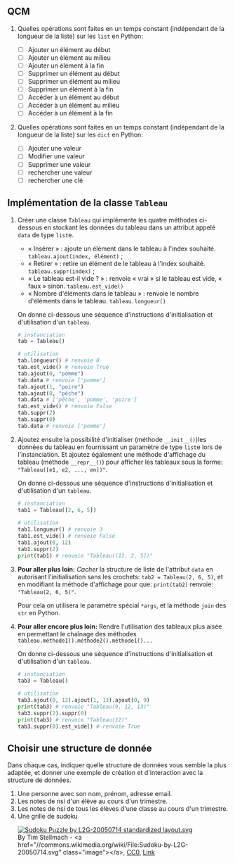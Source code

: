 ## QCM

1. Quelles opérations sont faites en un temps constant (indépendant de la longueur de la liste) sur
   les `list` en Python:

   - [ ] Ajouter un élément au début
   - [ ] Ajouter un élément au milieu
   - [ ] Ajouter un élément à la fin
   - [ ] Supprimer un élément au début
   - [ ] Supprimer un élément au milieu
   - [ ] Supprimer un élément à la fin
   - [ ] Accéder à un élément au début
   - [ ] Accéder à un élément au milieu
   - [ ] Accéder à un élément à la fin

2. Quelles opérations sont faites en un temps constant (indépendant de la longueur de la liste) sur
   les `dict` en Python:

   - [ ] Ajouter une valeur
   - [ ] Modifier une valeur
   - [ ] Supprimer une valeur
   - [ ] rechercher une valeur
   - [ ] rechercher une clé

##  Implémentation de la classe `Tableau`

1. Créer une classe `Tableau` qui implémente les quatre méthodes ci-dessous en stockant les données
   du tableau dans un attribut appelé `data` de type `list`e.

   - « Insérer » : ajoute un élément dans le tableau à l'index souhaité. `tableau.ajout(index, élément)` ;
   - « Retirer » : retire un élément de le tableau à l'index souhaité. `tableau.suppr(index)` ;
   - « Le tableau est-il vide ? » : renvoie « vrai » si le tableau est vide, « faux » sinon. `tableau.est_vide()`
   - « Nombre d'éléments dans le tableau » : renvoie le nombre d'éléments dans le tableau. `tableau.longueur()`

   On donne ci-dessous une séquence d'instructions d'initialisation et d'utilisation d'un
   `tableau`.

   ```python
   # instanciation
   tab = Tableau()
   
   # utilisation
   tab.longueur() # renvoie 0
   tab.est_vide() # renvoie True
   tab.ajout(0, "pomme")
   tab.data # renvoie ['pomme']
   tab.ajout(1, "poire")
   tab.ajout(0, "pêche")
   tab.data # ['pêche', 'pomme', 'poire']
   tab.est_vide() # renvoie False
   tab.suppr(2)
   tab.suppr(0)
   tab.data # renvoie ['pomme']
   ```

2. Ajoutez ensuite la possibilité d'initialiser (méthode `__init__()`)les données du tableau en
   fournissant un paramètre de type `list`e lors de l'instanciation. Et ajoutez également une
   méthode d'affichage du tableau (méthode `__repr__()`) pour afficher les tableaux sous la forme:
   `"Tableau([e1, e2, ..., en])"`.

   On donne ci-dessous une séquence d'instructions d'initialisation et d'utilisation d'un
   `tableau`.

   ```python
   # instanciation
   tab1 = Tableau([2, 6, 5])
      
   # utilisation
   tab1.longueur() # renvoie 3
   tab1.est_vide() # renvoie False
   tab1.ajout(0, 12)
   tab1.suppr(2)
   print(tab1) # renvoie "Tableau([12, 2, 5])"
   ```

3. **Pour aller plus loin:** _Cacher_ la structure de liste de l'attribut `data` en autorisant
   l'initialisation sans les crochets: `tab2 = Tableau(2, 6, 5)`, et en modifiant la méthode
   d'affichage pour que: `print(tab2)` renvoie: `"Tableau(2, 6, 5)"`.

   Pour cela on utilisera le paramètre spécial `*args`, et la méthode `join` des `str` en Python.

3. **Pour aller encore plus loin:** Rendre l'utilisation des tableaux plus aisée en permettant le
   chaînage des méthodes `tableau.méthode1().méthode2().méthode1()...`

   On donne ci-dessous une séquence d'instructions d'initialisation et d'utilisation d'un
   `tableau`.

   ```python
   # instanciation
   tab3 = Tableau()
      
   # utilisation
   tab3.ajout(0, 12).ajout(1, 13).ajout(0, 9)
   print(tab3) # renvoie "Tableau(9, 12, 13)"
   tab3.suppr(2).suppr(0)
   print(tab3) # renvoie "Tableau(12)"
   tab3.suppr(0).est_vide() # renvoie True
   ```

## Choisir une structure de donnée

Dans chaque cas, indiquer quelle structure de données vous semble la plus adaptée, et donner une
exemple de création et d'interaction avec la structure de données.

1. Une personne avec son nom, prénom, adresse email.
2. Les notes de nsi d'un élève au cours d'un trimestre.
3. Les notes de nsi de tous les élèves d'une classe au cours d'un trimestre.
4. Une grille de sudoku
   <p><a href="https://commons.wikimedia.org/wiki/File:Sudoku_Puzzle_by_L2G-20050714_standardized_layout.svg#/media/File:Sudoku_Puzzle_by_L2G-20050714_standardized_layout.svg"><img class="half center" src="https://upload.wikimedia.org/wikipedia/commons/thumb/e/e0/Sudoku_Puzzle_by_L2G-20050714_standardized_layout.svg/1200px-Sudoku_Puzzle_by_L2G-20050714_standardized_layout.svg.png" alt="Sudoku Puzzle by L2G-20050714 standardized layout.svg"></a><br>By Tim Stellmach - &lt;a href="//commons.wikimedia.org/wiki/File:Sudoku-by-L2G-20050714.svg" class="image"&gt;&lt;/a&gt;, <a href="http://creativecommons.org/publicdomain/zero/1.0/deed.en" title="Creative Commons Zero, Public Domain Dedication">CC0</a>, <a href="https://commons.wikimedia.org/w/index.php?curid=57831926">Link</a></p>
